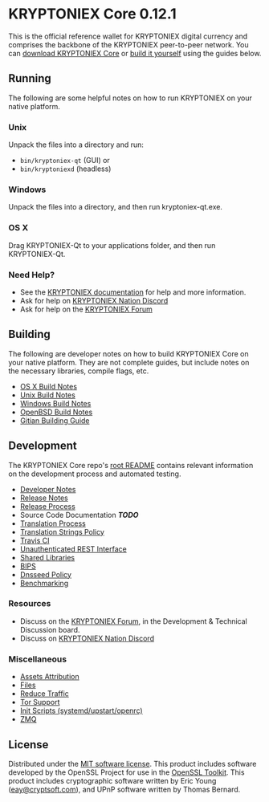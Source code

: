 KRYPTONIEX Core 0.12.1
=====================

This is the official reference wallet for KRYPTONIEX digital currency and comprises the backbone of the KRYPTONIEX peer-to-peer network. You can [download KRYPTONIEX Core](https://www.kryptoniex.org/downloads/) or [build it yourself](#building) using the guides below.

Running
---------------------
The following are some helpful notes on how to run KRYPTONIEX on your native platform.

### Unix

Unpack the files into a directory and run:

- `bin/kryptoniex-qt` (GUI) or
- `bin/kryptoniexd` (headless)

### Windows

Unpack the files into a directory, and then run kryptoniex-qt.exe.

### OS X

Drag KRYPTONIEX-Qt to your applications folder, and then run KRYPTONIEX-Qt.

### Need Help?

* See the [KRYPTONIEX documentation](https://dashpay.atlassian.net/wiki/display/DOC)
for help and more information.
* Ask for help on [KRYPTONIEX Nation Discord](http://kryptoniexchat.org)
* Ask for help on the [KRYPTONIEX Forum](https://kryptoniex.org/forum)

Building
---------------------
The following are developer notes on how to build KRYPTONIEX Core on your native platform. They are not complete guides, but include notes on the necessary libraries, compile flags, etc.

- [OS X Build Notes](build-osx.md)
- [Unix Build Notes](build-unix.md)
- [Windows Build Notes](build-windows.md)
- [OpenBSD Build Notes](build-openbsd.md)
- [Gitian Building Guide](gitian-building.md)

Development
---------------------
The KRYPTONIEX Core repo's [root README](/README.md) contains relevant information on the development process and automated testing.

- [Developer Notes](developer-notes.md)
- [Release Notes](release-notes.md)
- [Release Process](release-process.md)
- Source Code Documentation ***TODO***
- [Translation Process](translation_process.md)
- [Translation Strings Policy](translation_strings_policy.md)
- [Travis CI](travis-ci.md)
- [Unauthenticated REST Interface](REST-interface.md)
- [Shared Libraries](shared-libraries.md)
- [BIPS](bips.md)
- [Dnsseed Policy](dnsseed-policy.md)
- [Benchmarking](benchmarking.md)

### Resources
* Discuss on the [KRYPTONIEX Forum](https://kryptoniex.org/forum), in the Development & Technical Discussion board.
* Discuss on [KRYPTONIEX Nation Discord](http://kryptoniexchat.org)

### Miscellaneous
- [Assets Attribution](assets-attribution.md)
- [Files](files.md)
- [Reduce Traffic](reduce-traffic.md)
- [Tor Support](tor.md)
- [Init Scripts (systemd/upstart/openrc)](init.md)
- [ZMQ](zmq.md)

License
---------------------
Distributed under the [MIT software license](/COPYING).
This product includes software developed by the OpenSSL Project for use in the [OpenSSL Toolkit](https://www.openssl.org/). This product includes
cryptographic software written by Eric Young ([eay@cryptsoft.com](mailto:eay@cryptsoft.com)), and UPnP software written by Thomas Bernard.
